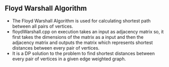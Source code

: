 ## Floyd Warshall Algorithm
* The Floyd Warshall Algorithm is used for calculating shortest path between all pairs of vertices.
* floydWarshall.cpp on execution takes an input as adjacency matrix so, it first takes the dimensions of the matrix as a input and then the adjacency matrix and outputs the matrix which represents shortest distances between every pair of vertices.
* It is a DP solution to the problem to find shortest distances between every pair of vertices in a given edge weighted graph.

